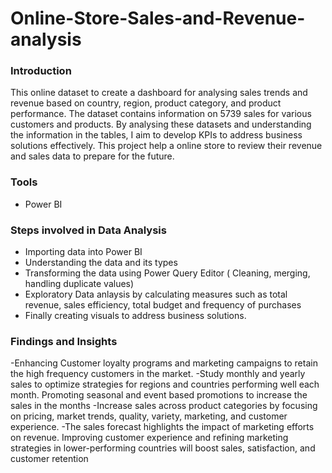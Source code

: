 # Online-Store-Sales-and-Revenue-analysis

### Introduction
This online dataset to create a dashboard for analysing sales
trends and revenue based on country, region, product category, and product
performance. The dataset contains information on 5739 sales for various customers and products.
By analysing these datasets and understanding the information in the tables, I aim to develop KPIs to address business solutions effectively.
This project help a online store to review their revenue and sales data to prepare for the future.

### Tools
- Power BI

### Steps involved in Data Analysis

- Importing data into Power BI
- Understanding the data and its types
- Transforming the data using Power Query Editor ( Cleaning, merging, handling duplicate values)
- Exploratory Data anlaysis by calculating measures such as total revenue, sales efficiency, total budget and frequency of purchases
- Finally creating visuals to address business solutions.


### Findings and Insights

-Enhancing Customer loyalty programs and marketing campaigns to retain the high frequency customers in the market. 
-Study monthly and yearly sales to optimize strategies for regions and countries performing well each month. Promoting seasonal and event based promotions to increase the sales in the months
-Increase sales across product categories by focusing on pricing, market trends, quality, variety, marketing, and customer experience.
-The sales forecast highlights the impact of marketing efforts on revenue. Improving customer experience and refining marketing strategies in lower-performing countries will boost sales, satisfaction, and customer retention


